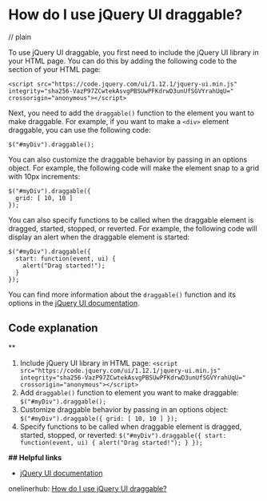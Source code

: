 # How do I use jQuery UI draggable?
// plain

To use jQuery UI draggable, you first need to include the jQuery UI library in your HTML page. You can do this by adding the following code to the <head> section of your HTML page:

```
<script src="https://code.jquery.com/ui/1.12.1/jquery-ui.min.js" integrity="sha256-VazP97ZCwtekAsvgPBSUwPFKdrwD3unUfSGVYrahUqU=" crossorigin="anonymous"></script>
```

Next, you need to add the `draggable()` function to the element you want to make draggable. For example, if you want to make a `<div>` element draggable, you can use the following code:

```
$("#myDiv").draggable();
```

You can also customize the draggable behavior by passing in an options object. For example, the following code will make the element snap to a grid with 10px increments:

```
$("#myDiv").draggable({
  grid: [ 10, 10 ]
});
```

You can also specify functions to be called when the draggable element is dragged, started, stopped, or reverted. For example, the following code will display an alert when the draggable element is started:

```
$("#myDiv").draggable({
  start: function(event, ui) {
    alert("Drag started!");
  }
});
```

You can find more information about the `draggable()` function and its options in the [jQuery UI documentation](https://api.jqueryui.com/draggable/).

## Code explanation
**

1. Include jQuery UI library in HTML page: `<script src="https://code.jquery.com/ui/1.12.1/jquery-ui.min.js" integrity="sha256-VazP97ZCwtekAsvgPBSUwPFKdrwD3unUfSGVYrahUqU=" crossorigin="anonymous"></script>`
2. Add `draggable()` function to element you want to make draggable: `$("#myDiv").draggable();`
3. Customize draggable behavior by passing in an options object: `$("#myDiv").draggable({ grid: [ 10, 10 ] });`
4. Specify functions to be called when draggable element is dragged, started, stopped, or reverted: `$("#myDiv").draggable({ start: function(event, ui) { alert("Drag started!"); } });`

**## Helpful links**

- [jQuery UI documentation](https://api.jqueryui.com/draggable/)

onelinerhub: [How do I use jQuery UI draggable?](https://onelinerhub.com/jquery/how-do-i-use-jquery-ui-draggable)